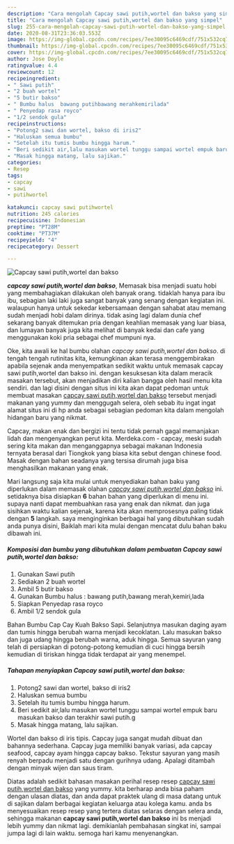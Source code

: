 ```yaml
---
description: "Cara mengolah Capcay sawi putih,wortel dan bakso yang simpel"
title: "Cara mengolah Capcay sawi putih,wortel dan bakso yang simpel"
slug: 255-cara-mengolah-capcay-sawi-putih-wortel-dan-bakso-yang-simpel
date: 2020-08-31T23:36:03.553Z
image: https://img-global.cpcdn.com/recipes/7ee30095c6469cdf/751x532cq70/capcay-sawi-putihwortel-dan-bakso-foto-resep-utama.jpg
thumbnail: https://img-global.cpcdn.com/recipes/7ee30095c6469cdf/751x532cq70/capcay-sawi-putihwortel-dan-bakso-foto-resep-utama.jpg
cover: https://img-global.cpcdn.com/recipes/7ee30095c6469cdf/751x532cq70/capcay-sawi-putihwortel-dan-bakso-foto-resep-utama.jpg
author: Jose Doyle
ratingvalue: 4.4
reviewcount: 12
recipeingredient:
- " Sawi putih"
- "2 buah wortel"
- "5 butir bakso"
- " Bumbu halus  bawang putihbawang merahkemirilada"
- " Penyedap rasa royco"
- "1/2 sendok gula"
recipeinstructions:
- "Potong2 sawi dan wortel, bakso di iris2"
- "Haluskan semua bumbu"
- "Setelah itu tumis bumbu hingga harum."
- "Beri sedikit air,lalu masukan wortel tunggu sampai wortel empuk baru masukan bakso dan terakhir sawi putih.g"
- "Masak hingga matang, lalu sajikan."
categories:
- Resep
tags:
- capcay
- sawi
- putihwortel

katakunci: capcay sawi putihwortel 
nutrition: 245 calories
recipecuisine: Indonesian
preptime: "PT28M"
cooktime: "PT37M"
recipeyield: "4"
recipecategory: Dessert

---
```



![Capcay sawi putih,wortel dan bakso](https://img-global.cpcdn.com/recipes/7ee30095c6469cdf/751x532cq70/capcay-sawi-putihwortel-dan-bakso-foto-resep-utama.jpg)

<b><i>capcay sawi putih,wortel dan bakso</i></b>, Memasak bisa menjadi suatu hobi yang membahagiakan dilakukan oleh banyak orang. tidaklah hanya para ibu ibu, sebagian laki laki juga sangat banyak yang senang dengan kegiatan ini. walaupun hanya untuk sekedar kebersamaan dengan sahabat atau memang sudah menjadi hobi dalam dirinya. tidak asing lagi dalam dunia chef sekarang banyak ditemukan pria dengan keahlian memasak yang luar biasa, dan lumayan banyak juga kita melihat di banyak kedai dan cafe yang menggunakan koki pria sebagai chef mumpuni nya.

Oke, kita awali ke hal bumbu olahan <i>capcay sawi putih,wortel dan bakso</i>. di tengah tengah rutinitas kita, kemungkinan akan terasa menggembirakan apabila sejenak anda menyempatkan sedikit waktu untuk memasak capcay sawi putih,wortel dan bakso ini. dengan kesuksesan kita dalam meracik masakan tersebut, akan menjadikan diri kalian bangga oleh hasil menu kita sendiri. dan lagi disini dengan situs ini kita akan dapat pedoman untuk membuat masakan <u>capcay sawi putih,wortel dan bakso</u> tersebut menjadi makanan yang yummy dan menggugah selera, oleh sebab itu ingat ingat alamat situs ini di hp anda sebagai sebagian pedoman kita dalam mengolah hidangan baru yang nikmat.

Capcay, makan enak dan bergizi ini tentu tidak pernah gagal memanjakan lidah dan mengenyangkan perut kita. Merdeka.com - capcay, meski sudah sering kita makan dan menganggapnya sebagai makanan Indonesia ternyata berasal dari Tiongkok yang biasa kita sebut dengan chinese food. Masak dengan bahan seadanya yang tersisa dirumah juga bisa menghasilkan makanan yang enak.


Mari langsung saja kita mulai untuk menyediakan bahan baku yang diperlukan dalam memasak olahan <u><i>capcay sawi putih,wortel dan bakso</i></u> ini. setidaknya bisa disiapkan <b>6</b> bahan bahan yang diperlukan di menu ini. supaya nanti dapat membuahkan rasa yang enak dan nikmat. dan juga sisihkan waktu kalian sejenak, karena kita akan memprosesnya paling tidak dengan <b>5</b> langkah. saya menginginkan berbagai hal yang dibutuhkan sudah anda punya disini, Baiklah mari kita mulai dengan mencatat dulu bahan baku dibawah ini.

<!--inarticleads1-->

##### Komposisi dan bumbu yang dibutuhkan dalam pembuatan Capcay sawi putih,wortel dan bakso:

1. Gunakan  Sawi putih
1. Sediakan 2 buah wortel
1. Ambil 5 butir bakso
1. Gunakan  Bumbu halus : bawang putih,bawang merah,kemiri,lada
1. Siapkan  Penyedap rasa royco
1. Ambil 1/2 sendok gula


Bahan Bumbu Cap Cay Kuah Bakso Sapi. Selanjutnya masukan daging ayam dan tumis hingga berubah warna menjadi kecoklatan. Lalu masukan bakso dan juga udang hingga berubah warna, aduk hingga. Semua sayuran yang telah di persiapkan di potong-potong kemudian di cuci hingga bersih kemudian di tiriskan hingga tidak terdapat air yang menempel. 

<!--inarticleads2-->

##### Tahapan menyiapkan Capcay sawi putih,wortel dan bakso:

1. Potong2 sawi dan wortel, bakso di iris2
1. Haluskan semua bumbu
1. Setelah itu tumis bumbu hingga harum.
1. Beri sedikit air,lalu masukan wortel tunggu sampai wortel empuk baru masukan bakso dan terakhir sawi putih.g
1. Masak hingga matang, lalu sajikan.


Wortel dan bakso di iris tipis. Capcay juga sangat mudah dibuat dan bahannya sederhana. Capcay juga memiliki banyak variasi, ada capcay seafood, capcay ayam hingga capcay bakso. Tekstur sayuran yang masih renyah berpadu menjadi satu dengan gurihnya udang. Apalagi ditambah dengan minyak wijen dan saus tiram. 

Diatas adalah sedikit bahasan masakan perihal resep resep <u>capcay sawi putih,wortel dan bakso</u> yang yummy. kita berharap anda bisa paham dengan ulasan diatas, dan anda dapat praktek ulang di masa datang untuk di sajikan dalam berbagai kegiatan keluarga atau kolega kamu. anda bs menyesuaikan resep resep yang tertera diatas selaras dengan selera anda, sehingga makanan <b>capcay sawi putih,wortel dan bakso</b> ini bs menjadi lebih yummy dan nikmat lagi. demikianlah pembahasan singkat ini, sampai jumpa lagi di lain waktu. semoga hari kamu menyenangkan.
